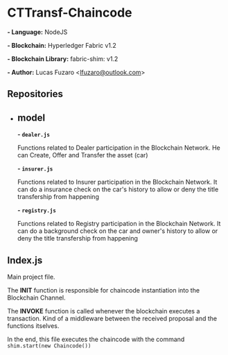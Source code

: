 # CTTransf-Chaincode

**- Language:** NodeJS

**- Blockchain:** Hyperledger Fabric v1.2

**- Blockchain Library:** fabric-shim: v1.2

**- Author:** Lucas Fuzaro <<lfuzaro@outlook.com>>


## Repositories
- ## model
  **- ```dealer.js```**
  
  Functions related to Dealer participation in the Blockchain Network.
  He can Create, Offer and Transfer the asset (car)
      
  **- ```insurer.js```**
  
  Functions related to Insurer participation in the Blockchain Network.
  It can do a insurance check on the car's history to allow or deny the title transfership from happening

  **- ```registry.js```**
  
  Functions related to Registry participation in the Blockchain Network.
  It can do a background check on the car and owner's history to allow or deny the title transfership from happening

## Index.js

Main project file.

The **INIT** function is responsible for chaincode instantiation into the Blockchain Channel.

The **INVOKE** function is called whenever the blockchain executes a transaction. Kind of a middleware between the received proposal and the functions itselves.

In the end, this file executes the chaincode with the command ```shim.start(new Chaincode())```

